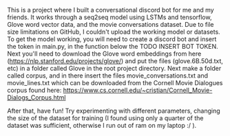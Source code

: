 This is a project where I built a conversational discord bot for me and my friends. It works through a seq2seq model using LSTMs and tensorflow, 
Glove word vector data, and the movie conversations dataset. Due to file size limitations on GitHub, I couldn't upload the working model or datasets. 
To get the model working, you will need to create a discord bot and insert the token in main.py, in the function below the TODO INSERT BOT TOKEN. 
Next you'll need to download the Glove word embeddings from here (https://nlp.stanford.edu/projects/glove/) and put the files (glove.6B.50d.txt, etc) in a 
folder called Glove in the root project directory. Next make a folder called corpus, and in there insert the files 
movie_conversations.txt and movie_lines.txt which can be downloaded from the Cornell Movie Dialogues corpus found here:
https://www.cs.cornell.edu/~cristian/Cornell_Movie-Dialogs_Corpus.html

After that, have fun! Try experimenting with different parameters, changing the size of the dataset for training (I found using only a quarter of 
the dataset was sufficient, otherwise I run out of ram on my laptop :/ ). 

